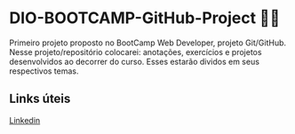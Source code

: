 # DIO-BOOTCAMP-GitHub-Project 👨‍💻
Primeiro projeto proposto no BootCamp Web Developer, projeto Git/GitHub. Nesse projeto/repositório colocarei: anotações, exercícios e projetos desenvolvidos ao decorrer do curso. Esses estarão dividos em seus respectivos temas.

## Links úteis
[Linkedin](https://www.linkedin.com/in/fabricio-fernandes-83752a65/)
